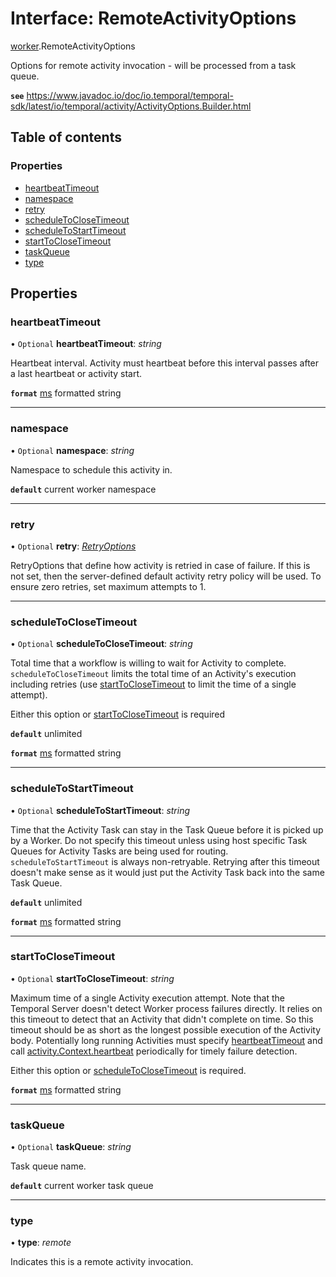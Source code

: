 # Interface: RemoteActivityOptions

[worker](../modules/worker.md).RemoteActivityOptions

Options for remote activity invocation - will be processed from a task queue.

**`see`** https://www.javadoc.io/doc/io.temporal/temporal-sdk/latest/io/temporal/activity/ActivityOptions.Builder.html

## Table of contents

### Properties

- [heartbeatTimeout](worker.remoteactivityoptions.md#heartbeattimeout)
- [namespace](worker.remoteactivityoptions.md#namespace)
- [retry](worker.remoteactivityoptions.md#retry)
- [scheduleToCloseTimeout](worker.remoteactivityoptions.md#scheduletoclosetimeout)
- [scheduleToStartTimeout](worker.remoteactivityoptions.md#scheduletostarttimeout)
- [startToCloseTimeout](worker.remoteactivityoptions.md#starttoclosetimeout)
- [taskQueue](worker.remoteactivityoptions.md#taskqueue)
- [type](worker.remoteactivityoptions.md#type)

## Properties

### heartbeatTimeout

• `Optional` **heartbeatTimeout**: *string*

Heartbeat interval. Activity must heartbeat before this interval passes after a last heartbeat or activity start.

**`format`** [ms](https://www.npmjs.com/package/ms) formatted string

___

### namespace

• `Optional` **namespace**: *string*

Namespace to schedule this activity in.

**`default`** current worker namespace

___

### retry

• `Optional` **retry**: [*RetryOptions*](worker.retryoptions.md)

RetryOptions that define how activity is retried in case of failure. If this is not set, then the server-defined default activity retry policy will be used. To ensure zero retries, set maximum attempts to 1.

___

### scheduleToCloseTimeout

• `Optional` **scheduleToCloseTimeout**: *string*

Total time that a workflow is willing to wait for Activity to complete.
`scheduleToCloseTimeout` limits the total time of an Activity's execution including retries (use [startToCloseTimeout](worker.remoteactivityoptions.md#starttoclosetimeout) to limit the time of a single attempt).

Either this option or [startToCloseTimeout](worker.remoteactivityoptions.md#starttoclosetimeout) is required

**`default`** unlimited

**`format`** [ms](https://www.npmjs.com/package/ms) formatted string

___

### scheduleToStartTimeout

• `Optional` **scheduleToStartTimeout**: *string*

Time that the Activity Task can stay in the Task Queue before it is picked up by a Worker. Do not specify this timeout unless using host specific Task Queues for Activity Tasks are being used for routing.
`scheduleToStartTimeout` is always non-retryable. Retrying after this timeout doesn't make sense as it would just put the Activity Task back into the same Task Queue.

**`default`** unlimited

**`format`** [ms](https://www.npmjs.com/package/ms) formatted string

___

### startToCloseTimeout

• `Optional` **startToCloseTimeout**: *string*

Maximum time of a single Activity execution attempt.
Note that the Temporal Server doesn't detect Worker process failures directly. It relies on this timeout to detect that an Activity that didn't complete on time. So this timeout should be as short as the longest possible execution of the Activity body. Potentially long running Activities must specify [heartbeatTimeout](worker.remoteactivityoptions.md#heartbeattimeout) and call [activity.Context.heartbeat](../classes/activity.context.md#heartbeat) periodically for timely failure detection.

Either this option or [scheduleToCloseTimeout](worker.remoteactivityoptions.md#scheduletoclosetimeout) is required.

**`format`** [ms](https://www.npmjs.com/package/ms) formatted string

___

### taskQueue

• `Optional` **taskQueue**: *string*

Task queue name.

**`default`** current worker task queue

___

### type

• **type**: *remote*

Indicates this is a remote activity invocation.
